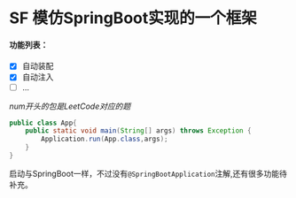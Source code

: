 # SF 模仿SpringBoot实现的一个框架
#### 功能列表：
* [x] 自动装配
* [x] 自动注入
* [ ] ...

_num开头的包是LeetCode对应的题_
```java
public class App{
    public static void main(String[] args) throws Exception {
        Application.run(App.class,args);
    }
}
``` 
启动与SpringBoot一样，不过没有`@SpringBootApplication`注解,还有很多功能待补充。
